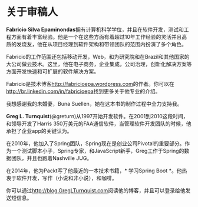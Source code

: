 # 关于审稿人

**Fabricio Silva Epaminondas**拥有计算机科学学位，并且在软件开发，测试和工程方面有着丰富经验。他是一个在这些方面有着超过10年工作经验的灵活并且高质的发烧友，他在从项目经理到软件架构和带领团队的范围内扮演了多个角色。

Fabricio的工作范围还包括移动开发，Web，和为研究院和在Brazil和其他国家的大公司做云技术。这里，他在电子商务，企业集成，公司治理，创新化解决方案等方面开发快速和可扩展的软件解决方案。

Fabricio是技术博客<http://fabricioepa.wordpress.com>的作者。你可以在<http://br.linkedin.com/in/fabricioepa>找到更多关于他专业的介绍。

我想感谢我的未婚妻，Buna Suellen，她在这本书的制作过程中全力支持我。


**Greg L. Turnquist**(@greturn)从1997开始开发软件。在2001到2010这段时间，和领导开发了Harris 350万美元的FAA通信软件，当管理软件开发团队的时候，他承担了企业app的关键认为。

在2010年，他加入了Spring团队，Spring现在是创业公司Pivotal的重要部分。作为一个测试脚本小子，Spring专家，和JavaScript新手，Greg工作于Spring的数据团队，并且也跑着Nashville JUG。

在2014年，他为Packt写了他最近的一本技术书籍，* 学习Spring Boot *。他热衷于软件开发，写作（小说和非小说），和咖啡。

你可以通过<http://blog.GregLTurnquist.com>阅读他的博客，并且可以登录给他发送短信息。